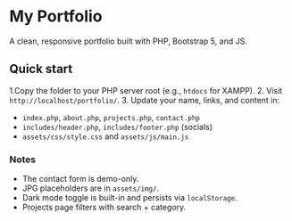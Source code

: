 # My Portfolio 

A clean, responsive portfolio built with PHP, Bootstrap 5, and JS.

## Quick start
1.Copy the folder to your PHP server root (e.g., `htdocs` for XAMPP).
2. Visit `http://localhost/portfolio/`.
3. Update your name, links, and content in:
   - `index.php`, `about.php`, `projects.php`, `contact.php`
   - `includes/header.php`, `includes/footer.php` (socials)
   - `assets/css/style.css` and `assets/js/main.js`

### Notes
- The contact form is demo-only.
- JPG placeholders are in `assets/img/`.
- Dark mode toggle is built-in and persists via `localStorage`.
- Projects page filters with search + category.